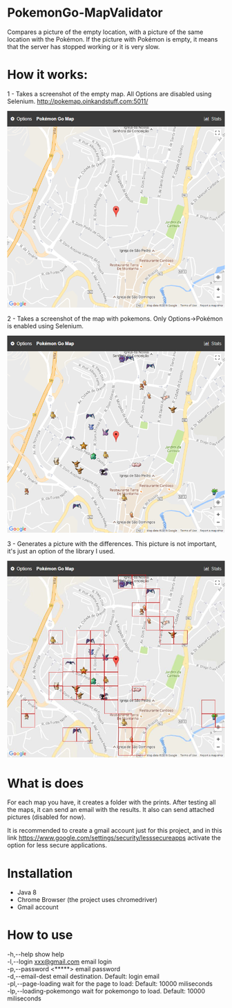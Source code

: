 # PokemonGo-MapValidator

Compares a picture of the empty location, with a picture of the same location with the Pokémon.
If the picture with Pokémon is empty, it means that the server has stopped working or it is very slow.

# How it works:

1 - Takes a screenshot of the empty map. All Options are disabled using Selenium.
http://pokemap.oinkandstuff.com:5011/

![without Pokémon](https://github.com/middlesparrow/PokemonGo-MapValidator/blob/master/semPokemongos.png)


2 - Takes a screenshot of the map with pokemons. Only Options->Pokémon is enabled using Selenium.

![with Pokémon](https://github.com/middlesparrow/PokemonGo-MapValidator/blob/master/comPokemongos.png)


3 - Generates a picture with the differences. This picture is not important, it's just an option of the library I used.

![result](https://github.com/middlesparrow/PokemonGo-MapValidator/blob/master/vila-real.jpg)


# What is does

For each map you have, it creates a folder with the prints.
After testing all the maps, it can send an email with the results. It also can send attached pictures (disabled for now).

It is recommended to create a gmail account just for this project, and in this link
https://www.google.com/settings/security/lesssecureapps
activate the option for less secure applications.

# Installation
 - Java 8
 - Chrome Browser (the project uses chromedriver)
 - Gmail account

# How to use
 -h,--help                            show help  
 -l,--login <xxx@gmail.com>           email login  
 -p,--password <*****>                email password  
 -d,--email-dest <email>              email destination. Default: login email  
 -pl,--page-loading <value ms>        wait for the page to load: Default: 10000 miliseconds  
 -lp,--loading-pokemongo <value ms>   wait for pokemongo to load. Default: 10000 miliseconds
